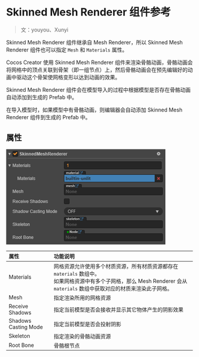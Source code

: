 # Skinned Mesh Renderer 组件参考

> 文：youyou、Xunyi

Skinned Mesh Renderer 组件继承自 Mesh Renderer，所以 Skinned Mesh Renderer 组件也可以指定 `Mesh` 和 `Materials` 属性。

Cocos Creator 使用 Skinned Mesh Renderer 组件来渲染骨骼动画，骨骼动画会将网格中的顶点关联到骨架（即一组节点）上，然后骨骼动画会在预先编辑好的动画中驱动这个骨架使网格变形以达到动画的效果。

Skinned Mesh Renderer 组件会在模型导入的过程中根据模型是否存在骨骼动画自动添加到生成的 Prefab 中。

在导入模型时，如果模型中有骨骼动画，则编辑器会自动添加 Skinned Mesh Renderer 组件到生成的 Prefab 中。

## 属性

![Skinned mesh Renderer property](img/skinned_mesh_renderer.png)

| 属性 | 功能说明 |
| :-- | :------ |
| Materials            | 网格资源允许使用多个材质资源，所有材质资源都存在 `materials` 数组中。<br>如果网格资源中有多个子网格，那么 Mesh Renderer 会从 `materials` 数组中获取对应的材质来渲染此子网格。 |
| Mesh                 | 指定渲染所用的网格资源 |
| Receive Shadows      | 指定当前模型是否会接收并显示其它物体产生的阴影效果  |
| Shadows Casting Mode | 指定当前模型是否会投射阴影  |
| Skeleton             | 指定渲染的骨骼动画资源 |
| Root Bone            | 骨骼根节点 |
